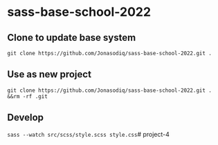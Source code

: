 # sass-base-school-2022

## Clone to update base system
`git clone https://github.com/Jonasodiq/sass-base-school-2022.git .`
## Use as new project
`git clone https://github.com/Jonasodiq/sass-base-school-2022.git . &&rm -rf .git`

## Develop
`sass --watch src/scss/style.scss style.css`# project-4
